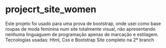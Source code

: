 # projecrt_site_women
Este projeto foi usado para uma prova de bootstrap, onde usei como base roupas de moda feminina num site totalmente visual, não apresentando nenhuma linguaguem de programação apenas de marcação e estilagem.
Tecnologias usadas: Html, Css e Bootstrap
Site completo na 2º branch
